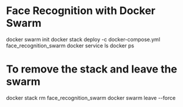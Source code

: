 # Face Recognition with Docker Swarm
docker swarm init
docker stack deploy -c docker-compose.yml face_recognition_swarm
docker service ls
docker ps

# To remove the stack and leave the swarm
docker stack rm face_recognition_swarm
docker swarm leave --force
